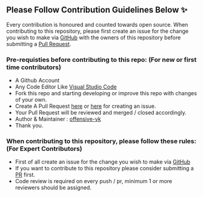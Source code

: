 ## Please Follow Contribution Guidelines Below ✨

Every contribution is honoured and counted towards open source.
When contributing to this repository, please first create an issue for the change you wish to make via [GitHub](https://github.com/offensive-vk/offensive-vk.github.io/issues) with the owners of this repository before submitting a [Pull Request](https://github.com/offensive-vk/offensive-vk.github.io/pulls).

### Pre-requisties before contributing to this repo: (For new or first time contributors)

- A Github Account
- Any Code Editor Like [Visual Studio Code](https://code.visualstudio.com/download)
- Fork this repo and starting developing or improve this repo with changes of your own.
- Create A Pull Request [here](https://github.com/offensive-vk.github.io/pulls) or [here](https://github.com/offensive-vk/offensive-vk.github.io/issues) for creating an issue.
- Your Pull Request will be reviewed and merged / closed accordingly.
- Author & Maintainer : [offensive-vk](https://github.com/offensive-vk/)
- Thank you.

### When contributing to this repository, please follow these rules: (For Expert Contributors)

- First of all create an issue for the change you wish to make via [GitHub](https://github.com/offensive-vk/offensive-vk.github.io/issues)
- If you want to contribute to this repository please consider submitting a [PR](https://github.com/offensive-vk/offensive-vk.github.io/pulls) first.
- Code review is required on every push / pr, minimum 1 or more reviewers should be assigned.
